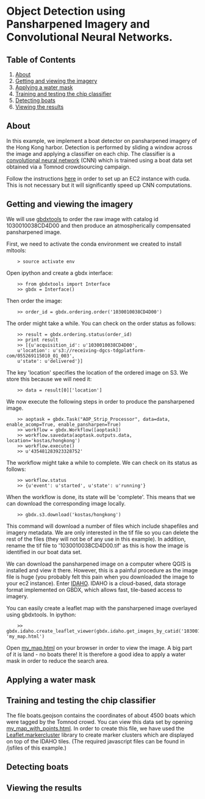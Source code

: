 # Object Detection using Pansharpened Imagery and Convolutional Neural Networks.

## Table of Contents

1. [About](#about)
2. [Getting and viewing the imagery](#getting-and-viewing-the-imagery)
3. [Applying a water mask](#applying-a-water-mask)
4. [Training and testing the chip classifier](#training-testing-the-chip-classifier)
5. [Detecting boats](#detecting-boats)
6. [Viewing the results](#viewing-the-results)

## About

In this example, we implement a boat detector on pansharpened imagery of the Hong Kong harbor. 
Detection is performed by sliding a window across the image and applying a classifier on each chip.
The classifier is a [convolutional neural network](http://neuralnetworksanddeeplearning.com/chap6.html#introducing_convolutional_networks) (CNN) which is trained using a boat data set obtained via 
a Tomnod crowdsourcing campaign. 

Follow the instructions [here](https://github.com/DigitalGlobe/mltools/tree/master/examples/polygon_classify_cnn#setting-up-your-ec2-instance) in order to set up an EC2 instance with cuda.
This is not necessary but it will significantly speed up CNN computations.


## Getting and viewing the imagery

We will use [gbdxtools](http://github.com/DigitalGlobe/gbdxtools) to order the raw image with catalog id
1030010038CD4D00 and then produce an atmospherically compensated pansharpened image.

First, we need to activate the conda environment we created to install mltools:

        > source activate env

Open ipython and create a gbdx interface:

        >> from gbdxtools import Interface
        >> gbdx = Interface()

Then order the image:

        >> order_id = gbdx.ordering.order('1030010038CD4D00')

The order might take a while. You can check on the order status as follows:

        >> result = gbdx.ordering.status(order_id)
        >> print result
        >> [{u'acquisition_id': u'1030010038CD4D00',
        u'location': u's3://receiving-dgcs-tdgplatform-com/055269115010_01_003',
        u'state': u'delivered'}]

The key 'location' specifies the location of the ordered image on S3. We store this because we will need it:

        >> data = result[0]['location']

We now execute the following steps in order to produce the pansharpened image.

        >> aoptask = gbdx.Task("AOP_Strip_Processor", data=data, enable_acomp=True, enable_pansharpen=True)
        >> workflow = gbdx.Workflow([aoptask])
        >> workflow.savedata(aoptask.outputs.data, location='kostas/hongkong')
        >> workflow.execute()
        >> u'435481283923328752'

The workflow might take a while to complete. We can check on its status as follows:

        >> workflow.status
        >> {u'event': u'started', u'state': u'running'}

When the workflow is done, its state will be 'complete'. This means that we can download the corresponding image locally.

        >> gbdx.s3.download('kostas/hongkong')

This command will download a number of files which include shapefiles and imagery metadata. 
We are only interested in the tif file so you can delete the rest of the files (they will not be of any use in this example).
In addition, rename the tif file to '1030010038CD4D00.tif' as this is how the image is identified in our boat data set.

We can download the pansharpened image on a computer where QGIS is installed and view it there. However, this is a painful procedure as the image file is huge (you probably felt this pain when you downloaded the image to your ec2 instance). 
Enter [IDAHO](http://gbdxdocs.digitalglobe.com/v1/page/labs). IDAHO is a cloud-based, data storage format implemented on GBDX, which allows fast, tile-based access to imagery.

You can easily create a leaflet map with the pansharpened image overlayed using gbdxtools. In ipython: 

        >> gbdx.idaho.create_leaflet_viewer(gbdx.idaho.get_images_by_catid('1030010038CD4D00'), 'my_map.html') 

Open [my_map.html](http://kostasthebarbarian.github.io/mltools/examples/detector_cnn/my_map.html) on your browser in order to view the image. A big part of it is land - no boats there! It is therefore a good idea to apply a water mask in order to reduce the search area.

## Applying a water mask

## Training and testing the chip classifier

The file boats.geojson contains the coordinates of about 4500 boats which were tagged by the Tomnod crowd. 
You can view this data set by opening [my_map_with_points.html](http://kostasthebarbarian.github.io/mltools/examples/detector_cnn/my_map_with_points.html). In order to create this file, we have used the [Leaflet.markercluster](https://github.com/Leaflet/Leaflet.markercluster) library to create marker clusters which are displayed on top of the IDAHO tiles. (The required javascript files can be found in /jsfiles of this example.)  


## Detecting boats

## Viewing the results



